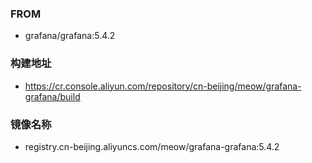### FROM

- grafana/grafana:5.4.2

### 构建地址

- https://cr.console.aliyun.com/repository/cn-beijing/meow/grafana-grafana/build 

### 镜像名称

- registry.cn-beijing.aliyuncs.com/meow/grafana-grafana:5.4.2
